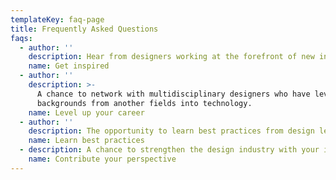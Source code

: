 ```yaml
---
templateKey: faq-page
title: Frequently Asked Questions
faqs:
  - author: ''
    description: Hear from designers working at the forefront of new industries.
    name: Get inspired
  - author: ''
    description: >-
      A chance to network with multidisciplinary designers who have leveraged
      backgrounds from another fields into technology.
    name: Level up your career
  - author: ''
    description: The opportunity to learn best practices from design leaders.
    name: Learn best practices
  - description: A chance to strengthen the design industry with your insight.
    name: Contribute your perspective
---
```


